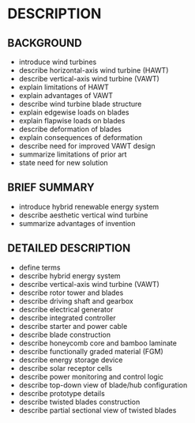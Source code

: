 # DESCRIPTION

## BACKGROUND

- introduce wind turbines
- describe horizontal-axis wind turbine (HAWT)
- describe vertical-axis wind turbine (VAWT)
- explain limitations of HAWT
- explain advantages of VAWT
- describe wind turbine blade structure
- explain edgewise loads on blades
- explain flapwise loads on blades
- describe deformation of blades
- explain consequences of deformation
- describe need for improved VAWT design
- summarize limitations of prior art
- state need for new solution

## BRIEF SUMMARY

- introduce hybrid renewable energy system
- describe aesthetic vertical wind turbine
- summarize advantages of invention

## DETAILED DESCRIPTION

- define terms
- describe hybrid energy system
- describe vertical-axis wind turbine (VAWT)
- describe rotor tower and blades
- describe driving shaft and gearbox
- describe electrical generator
- describe integrated controller
- describe starter and power cable
- describe blade construction
- describe honeycomb core and bamboo laminate
- describe functionally graded material (FGM)
- describe energy storage device
- describe solar receptor cells
- describe power monitoring and control logic
- describe top-down view of blade/hub configuration
- describe prototype details
- describe twisted blades construction
- describe partial sectional view of twisted blades

